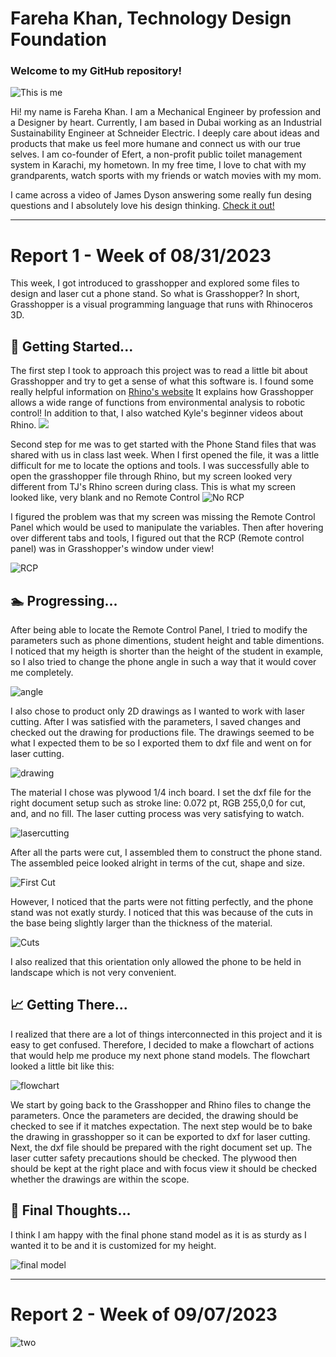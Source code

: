 # Fareha Khan, Technology Design Foundation

### Welcome to my GitHub repository! 

![This is me](Me.jpeg)

Hi! my name is Fareha Khan. I am a Mechanical Engineer by profession and a Designer by heart. Currently, I am based in Dubai working as an Industrial Sustainability Engineer at Schneider Electric. I deeply care about ideas and products that make us feel more humane and connect us with our true selves. I am co-founder of Efert, a non-profit public toilet management system in Karachi, my hometown. In my free time, I love to chat with my grandparents, watch sports with my friends or watch movies with my mom.

I came across a video of James Dyson answering some really fun desing questions and I absolutely love his design thinking. 
[Check it out!](https://www.youtube.com/watch?v=zFCFe38EIfE)



---
# Report 1 - Week of 08/31/2023 #
This week, I got introduced to grasshopper and explored some files to design and laser cut a phone stand. So what is Grasshopper? In short, Grasshopper is a visual programming language that runs with Rhinoceros 3D. 

## :memo: Getting Started...

The first step I took to approach this project was to read a little bit about Grasshopper and try to get a sense of what this software is. I found some really helpful information on [Rhino's website](https://www.rhino3d.com/6/new/grasshopper/) It explains how Grasshopper allows a wide range of functions from environmental analysis to robotic control! In addition to that, I also watched Kyle's beginner videos about Rhino. 
![](grasshopper.jpg)


Second step for me was to get started with the Phone Stand files that was shared with us in class last week. When I first opened the file, it was a little difficult for me to locate the options and tools. I was successfully able to open the grasshopper file through Rhino, but my screen looked very different from TJ's Rhino screen during class. 
This is what my screen looked like, very blank and no Remote Control
![No RCP](grasshopperscreen.jpg)

I figured the problem was that my screen was missing the Remote Control Panel which would be used to manipulate the variables. Then after hovering over different tabs and tools, I figured out that the RCP (Remote control panel) was in Grasshopper's window under view!

![RCP](rcp.jpg)

## :swimmer: Progressing...

After being able to locate the Remote Control Panel, I tried to modify the parameters such as phone dimentions, student height and table dimentions. I noticed that my heigth is shorter than the height of the student in example, so I also tried to change the phone angle in such a way that it would cover me completely.

![angle](angle.jpg)


I also chose to product only 2D drawings as I wanted to work with laser cutting. After I was satisfied with the parameters, I saved changes and checked out the drawing for productions file. The drawings seemed to be what I expected them to be so I exported them to dxf file and went on for laser cutting. 

![drawing](drawing.jpg)

The material I chose was plywood 1/4 inch board. I set the dxf file for the right document setup such as stroke line: 0.072 pt, RGB 255,0,0 for cut, and, and no fill. The laser cutting process was very satisfying to watch. 

![lasercutting](https://github.com/Berkeley-MDes/tdf-fa23-Farehak/assets/143111800/efe6c14a-24be-480b-bff3-f954820c062c)

After all the parts were cut, I assembled them to construct the phone stand. The assembled peice looked alright in terms of the cut, shape and size.

![First Cut](landscape.jpg)

However, I noticed that the parts were not fitting perfectly, and the phone stand was not exatly sturdy. I noticed that this was because of the cuts in the base being slightly  larger than the thickness of the material. 

![Cuts](oneclose.jpg)

I also realized that this orientation only allowed the phone to be held in landscape which is not very convenient. 


## 📈 Getting There...

I realized that there are a lot of things interconnected in this project and it is easy to get confused. Therefore, I decided to make a flowchart of actions that would help me produce my next phone stand models. The flowchart looked a little bit like this: 

![flowchart](flowchart.jpg)

We start by going back to the Grasshopper and Rhino files to change the parameters. Once the parameters are decided, the drawing should be checked to see if it matches expectation. The next step would be to bake the drawing in grasshopper so it can be exported to dxf for laser cutting. Next, the dxf file should be prepared with the right document set up. The laser cutter safety precautions should be checked. The plywood then should be kept at the right place and with focus view it should be checked whether the drawings are within the scope. 



## 🔮 Final Thoughts...

I think I am happy with the final phone stand model as it is as sturdy as I wanted it to be and it is customized for my height.

![final model](final.jpg)


---
# Report 2 - Week of 09/07/2023 #

![two](https://github.com/Berkeley-MDes/tdf-fa23-Farehak/assets/143111800/80cad58a-310a-4e38-9ef1-2ff4e2e8a2f4)
